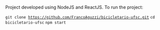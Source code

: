 Project developed using NodeJS and ReactJS. To run the project:

<code>git clone https://github.com/FrancoAguzzi/bicicletario-ufsc.git</code>
<code>cd bicicletario-ufsc</code>
<code>npm start</code>